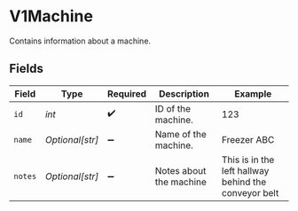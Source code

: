 # V1Machine

Contains information about a machine.


## Fields

| Field                                                | Type                                                 | Required                                             | Description                                          | Example                                              |
| ---------------------------------------------------- | ---------------------------------------------------- | ---------------------------------------------------- | ---------------------------------------------------- | ---------------------------------------------------- |
| `id`                                                 | *int*                                                | :heavy_check_mark:                                   | ID of the machine.                                   | 123                                                  |
| `name`                                               | *Optional[str]*                                      | :heavy_minus_sign:                                   | Name of the machine.                                 | Freezer ABC                                          |
| `notes`                                              | *Optional[str]*                                      | :heavy_minus_sign:                                   | Notes about the machine                              | This is in the left hallway behind the conveyor belt |